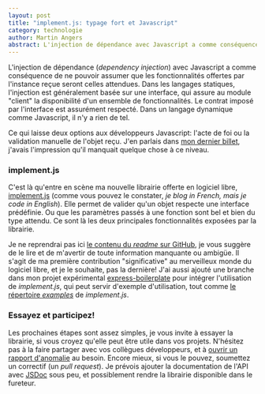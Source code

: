 ```yaml
---
layout: post
title: "implement.js: typage fort et Javascript"
category: technologie
author: Martin Angers
abstract: L'injection de dépendance avec Javascript a comme conséquence de ne pouvoir assumer que les fonctionnalités offertes par l'instance reçue seront celles attendues.
---
```


L'injection de dépendance (*dependency injection*) avec Javascript a comme conséquence de ne pouvoir assumer que les fonctionnalités offertes par l'instance reçue seront celles attendues. Dans les langages statiques, l'injection est généralement basée sur une interface, qui assure au module "client" la disponibilité d'un ensemble de fonctionnalités. Le contrat imposé par l'interface est assurément respecté. Dans un langage dynamique comme Javascript, il n'y a rien de tel.

Ce qui laisse deux options aux développeurs Javascript: l'acte de foi ou la validation manuelle de l'objet reçu. J'en parlais dans [mon dernier billet][deps], j'avais l'impression qu'il manquait quelque chose à ce niveau.

### implement.js

C'est là qu'entre en scène ma nouvelle librairie offerte en logiciel libre, [implement.js][impl] (comme vous pouvez le constater, *je blog in French, mais je code in English*). Elle permet de valider qu'un objet respecte une interface prédéfinie. Ou que les paramètres passés à une fonction sont bel et bien du type attendu. Ce sont là les deux principales fonctionnalités exposées par la librairie.

Je ne reprendrai pas ici [le contenu du *readme* sur GitHub][readme], je vous suggère de le lire et de m'avertir de toute information manquante ou ambigüe. Il s'agit de ma première contribution "significative" au merveilleux monde du logiciel libre, et je le souhaite, pas la dernière! J'ai aussi ajouté une branche dans mon projet expérimental [express-boilerplate][eb] pour intégrer l'utilisation de *implement.js*, qui peut servir d'exemple d'utilisation, tout comme [le répertoire *examples*][examples] de *implement.js*.

### Essayez et participez!

Les prochaines étapes sont assez simples, je vous invite à essayer la librairie, si vous croyez qu'elle peut être utile dans vos projets. N'hésitez pas à la faire partager avec vos collègues développeurs, et à [ouvrir un rapport d'anomalie][issue] au besoin. Encore mieux, si vous le pouvez, soumettez un correctif (un *pull request*). Je prévois ajouter la documentation de l'API avec [JSDoc][] sous peu, et possiblement rendre la librairie disponible dans le fureteur.

[deps]: http://hypermegatop.github.com/2012/03/experimentations-sur-injection-de-dependance-avec-nodejs.html
[impl]: https://github.com/PuerkitoBio/implement.js
[issue]: https://github.com/PuerkitoBio/implement.js/issues
[jsdoc]: http://en.wikipedia.org/wiki/JSDoc
[readme]: https://github.com/PuerkitoBio/implement.js#readme
[eb]: https://github.com/PuerkitoBio/express-boilerplate
[examples]: https://github.com/PuerkitoBio/implement.js/tree/master/examples
